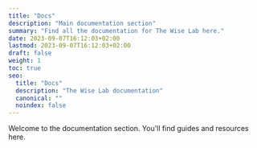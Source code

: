 ```yaml
---
title: "Docs"
description: "Main documentation section"
summary: "Find all the documentation for The Wise Lab here."
date: 2023-09-07T16:12:03+02:00
lastmod: 2023-09-07T16:12:03+02:00
draft: false
weight: 1
toc: true
seo:
  title: "Docs"
  description: "The Wise Lab documentation"
  canonical: ""
  noindex: false
---
```


Welcome to the documentation section. You'll find guides and resources here.
